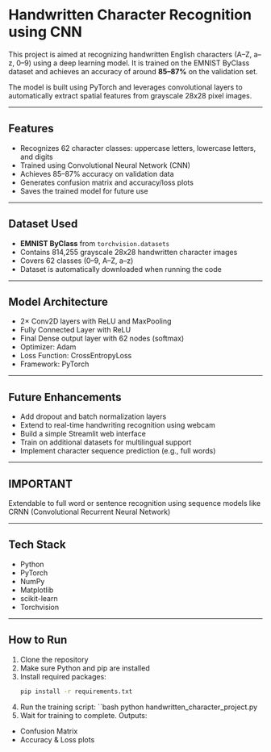 # Handwritten Character Recognition using CNN

This project is aimed at recognizing handwritten English characters (A–Z, a–z, 0–9) using a deep learning model. It is trained on the EMNIST ByClass dataset and achieves an accuracy of around **85–87%** on the validation set.

The model is built using PyTorch and leverages convolutional layers to automatically extract spatial features from grayscale 28x28 pixel images.

---

## Features

- Recognizes 62 character classes: uppercase letters, lowercase letters, and digits  
- Trained using Convolutional Neural Network (CNN)  
- Achieves 85–87% accuracy on validation data  
- Generates confusion matrix and accuracy/loss plots  
- Saves the trained model for future use

---

## Dataset Used

- **EMNIST ByClass** from `torchvision.datasets`  
- Contains 814,255 grayscale 28x28 handwritten character images  
- Covers 62 classes (0–9, A–Z, a–z)  
- Dataset is automatically downloaded when running the code

---

## Model Architecture

- 2× Conv2D layers with ReLU and MaxPooling  
- Fully Connected Layer with ReLU  
- Final Dense output layer with 62 nodes (softmax)  
- Optimizer: Adam  
- Loss Function: CrossEntropyLoss  
- Framework: PyTorch

---

## Future Enhancements

- Add dropout and batch normalization layers  
- Extend to real-time handwriting recognition using webcam  
- Build a simple Streamlit web interface  
- Train on additional datasets for multilingual support  
- Implement character sequence prediction (e.g., full words)

---

## IMPORTANT
Extendable to full word or sentence recognition using sequence models like CRNN (Convolutional Recurrent Neural Network)

---

## Tech Stack

- Python  
- PyTorch  
- NumPy  
- Matplotlib  
- scikit-learn  
- Torchvision

---



## How to Run

1. Clone the repository  
2. Make sure Python and pip are installed  
3. Install required packages: 
   ```bash
   pip install -r requirements.txt
4. Run the training script:
  ``bash
  python handwritten_character_project.py
5. Wait for training to complete.
 Outputs:
- Confusion Matrix
- Accuracy & Loss plots